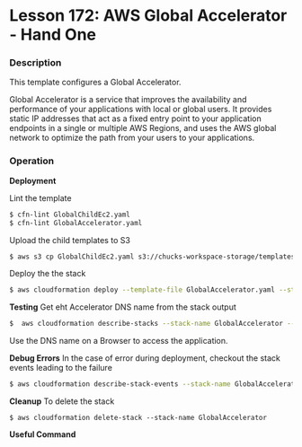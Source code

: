 # Lesson 172: AWS Global Accelerator - Hand One

### Description

This template configures a Global Accelerator.

Global Accelerator is a service that improves the availability and performance of your applications with local or global users.
It provides static IP addresses that act as a fixed entry point to your application endpoints in a single or multiple AWS Regions,
and uses the AWS global network to optimize the path from your users to your applications.

### Operation

**Deployment**

Lint the template

```bash
$ cfn-lint GlobalChildEc2.yaml
$ cfn-lint GlobalAccelerator.yaml
```

Upload the child templates to S3

```bash
$ aws s3 cp GlobalChildEc2.yaml s3://chucks-workspace-storage/templates/GlobalChildEc2.yaml
```

Deploy the the stack

```bash
$ aws cloudformation deploy --template-file GlobalAccelerator.yaml --stack-name GlobalAccelerator
```

**Testing**
Get eht Accelerator DNS name from the stack output

```bash
$  aws cloudformation describe-stacks --stack-name GlobalAccelerator --query "Stacks[0].Outputs" --no-cli-pager
```

Use the DNS name on a Browser to access the application.

**Debug Errors**
In the case of error during deployment, checkout the stack events leading to the failure

```bash
$ aws cloudformation describe-stack-events --stack-name GlobalAccelerator
```

**Cleanup**
To delete the stack

```
$ aws cloudformation delete-stack --stack-name GlobalAccelerator
```

**Useful Command**
